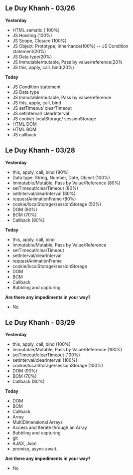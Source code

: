 ## Le Duy Khanh - 03/26

**Yesterday**

- HTML sematic ( 100%)
- JS Hoisting (100%)
- JS Scope, Closure (100%)
- JS Object, Prototype, inheritance(100%)
  -- JS Condition statement(20%)
- JS Data type(20%)
- JS Immutable/mutable, Pass by value/reference(20%
- JS this, apply, call, bind(20%)

**Today**

- JS Condition statement
- JS Data type
- JS Immutable/mutable, Pass by value/reference
- JS this, apply, call, bind
- JS setTimeout/ clearTimeout
- JS setInterval/ clearInterval
- JS cookie/ localStorage/ sessionStorage
- HTML DOM
- HTML BOM
- JS callback

## Le Duy Khanh - 03/28

**Yesterday**

- this, apply, call, bind (90%)
- Data type: String, Number, Date, Object (100%)
- Immutable/Mutable, Pass by Value/Reference (80%)
- setTimeout/clearTimeout (80%)
- setInterval/clearInterval (80%)
- requestAnimationFrame (80%)
- cookie/localStorage/sessionStorage (50%)
- DOM (90%)
- BOM (70%)
- Callback (80%)

**Today**

- this, apply, call, bind
- Immutable/Mutable, Pass by Value/Reference
- setTimeout/clearTimeout
- setInterval/clearInterval
- requestAnimationFrame
- cookie/localStorage/sessionStorage
- DOM
- BOM
- Callback
- Bubbling and capturing

**Are there any impediments in your way?**

- No

## Le Duy Khanh - 03/29

**Yesterday**

- this, apply, call, bind (100%)
- Immutable/Mutable, Pass by Value/Reference (100%)
- setTimeout/clearTimeout (100%)
- setInterval/clearInterval (100%)
- cookie/localStorage/sessionStorage (100%)
- DOM (90%)
- BOM (70%)
- Callback (80%)

**Today**

- DOM
- BOM
- Callback
- Array
- MultiDimensional Arrays
- Access and Iterate through an Array
- Bubbling and capturing
- git
- AJAX, Json
- promise, async await.

**Are there any impediments in your way?**

- No
